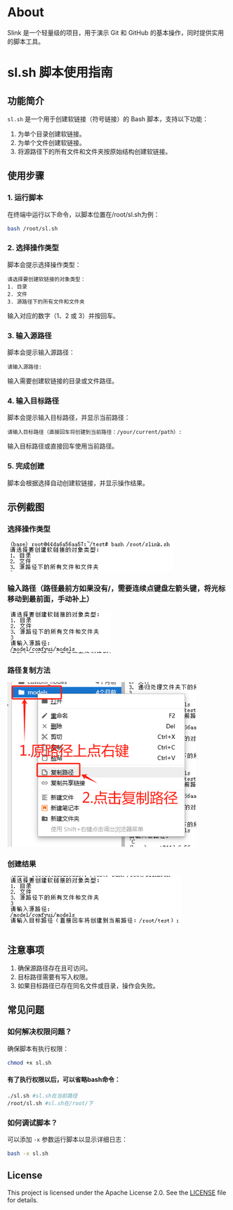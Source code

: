 # About

Slink 是一个轻量级的项目，用于演示 Git 和 GitHub 的基本操作，同时提供实用的脚本工具。

# sl.sh 脚本使用指南

## 功能简介
`sl.sh` 是一个用于创建软链接（符号链接）的 Bash 脚本，支持以下功能：
1. 为单个目录创建软链接。
2. 为单个文件创建软链接。
3. 将源路径下的所有文件和文件夹按原始结构创建软链接。

## 使用步骤

### 1. 运行脚本
在终端中运行以下命令，以脚本位置在/root/sl.sh为例：
```bash
bash /root/sl.sh
```

### 2. 选择操作类型
脚本会提示选择操作类型：
```
请选择要创建软链接的对象类型：
1. 目录
2. 文件
3. 源路径下的所有文件和文件夹
```
输入对应的数字（1、2 或 3）并按回车。

### 3. 输入源路径
脚本会提示输入源路径：
```
请输入源路径:
```
输入需要创建软链接的目录或文件路径。

### 4. 输入目标路径
脚本会提示输入目标路径，并显示当前路径：
```
请输入目标路径（直接回车将创建到当前路径：/your/current/path）:
```
输入目标路径或直接回车使用当前路径。

### 5. 完成创建
脚本会根据选择自动创建软链接，并显示操作结果。

## 示例截图

### 选择操作类型
![选择操作类型](img/4dd5261dfb41f8f32f11013ad9e80d7.png)

### 输入路径（路径最前方如果没有/，需要连续点键盘左箭头键，将光标移动到最前面，手动补上）
![输入路径](img\3ca870433ff8abcbfbce12ab336a1eb.png)

### 路径复制方法
![路径复制方法](img/649343a33fad3375a45da872033654f.png)

### 创建结果
![创建结果](img/5c20eb5b36990d49061e858e1b86596.png)

## 注意事项
1. 确保源路径存在且可访问。
2. 目标路径需要有写入权限。
3. 如果目标路径已存在同名文件或目录，操作会失败。

## 常见问题

### 如何解决权限问题？
确保脚本有执行权限：
```bash
chmod +x sl.sh
```

#### 有了执行权限以后，可以省略bash命令：
```bash
./sl.sh #sl.sh在当前路径
/root/sl.sh #sl.sh在/root/下
```

### 如何调试脚本？
可以添加 `-x` 参数运行脚本以显示详细日志：
```bash
bash -x sl.sh
```

## License
This project is licensed under the Apache License 2.0. See the [LICENSE](LICENSE) file for details.